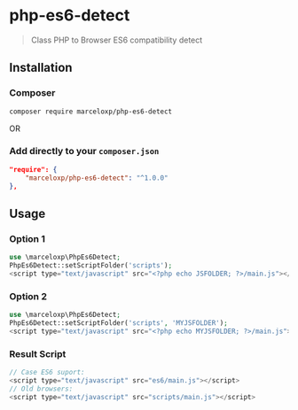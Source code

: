 # php-es6-detect
> Class PHP to Browser ES6 compatibility detect

## Installation

### Composer
```bash
composer require marceloxp/php-es6-detect
```

OR

### Add directly to your `composer.json`
```json
"require": {
    "marceloxp/php-es6-detect": "^1.0.0"
},
```

## Usage

### Option 1
```php
use \marceloxp\PhpEs6Detect;
PhpEs6Detect::setScriptFolder('scripts');
<script type="text/javascript" src="<?php echo JSFOLDER; ?>/main.js"></script>
```

### Option 2
```php
use \marceloxp\PhpEs6Detect;
PhpEs6Detect::setScriptFolder('scripts', 'MYJSFOLDER');
<script type="text/javascript" src="<?php echo MYJSFOLDER; ?>/main.js"></script>
``` 

### Result Script
```php
// Case ES6 suport:
<script type="text/javascript" src="es6/main.js"></script>
// Old browsers:
<script type="text/javascript" src="scripts/main.js"></script>